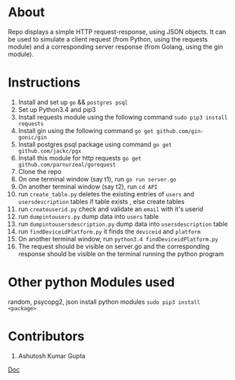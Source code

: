 About
=====
Repo displays a simple HTTP request-response, using JSON objects. It can be used to simulate a client request (from Python, using the requests module) and a corresponding server response (from Golang, using the gin module).

Instructions
=============
1. Install and set up `go` && `postgres psql` 
2. Set up Python3.4 and pip3
3. Install requests module using the following command `sudo pip3 install requests`
4. Install gin using the following command `go get github.com/gin-gonic/gin`
5. Install postgres psql package using command `go get github.com/jackc/pgx`
6. Install this module for http requests `go get github.com/parnurzeal/gorequest`
7. Clone the repo
8. On one terminal window (say t1), run `go run server.go`
9. On another terminal window (say t2), run `cd API`  
10. run `create_table.py`   deletes the existing entries of `users` and `usersdescription` tables if table exists , else create tables
11. run `createuserid.py`   check and validate an `email` with it's userid
12. run `dumpintousers.py`  dump data into `users` table
13. run `dumpintousersdescription.py` dump data into `usersdescription` table
14. run `findDeviceidPlatform.py`     it finds the `deviceid` and `platform`
11. On another terminal window, run `python3.4 findDeviceidPlatform.py`
12. The request should be visible on server.go and the corresponding response should be visible on the terminal running the python program

Other python Modules used
=========================
  random, psycopg2, json
  install python modules `sudo pip3 install <package>`


Contributors
============
1. Ashutosh Kumar Gupta


[Doc](https://ashu01.github.io/simulate-requests/)
